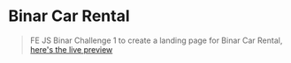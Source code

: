 # Binar Car Rental

>  FE JS Binar Challenge 1 to create a landing page for Binar Car Rental, [here's the live preview](https://binar-car-rental-taupe.vercel.app/)

